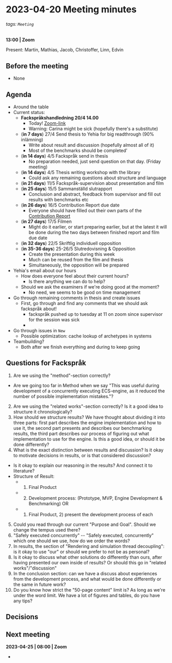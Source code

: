# 2023-04-20 Meeting minutes
###### tags: `Meeting`
**13:00 | Zoom**

Present: Martin, Mathias, Jacob, Christoffer, Linn, Edvin

## Before the meeting
* None

## Agenda
* Around the table
* Current status:
  * **Fackspråkshandledning 20/4 14.00**
    * Today! [Zoom-link](https://chalmers.zoom.us/j/65298504659)
    * Warning: Carina might be sick (hopefully there's a substitute)
  * (**in 7 days**) 27/4 Send thesis to Yehia for big readthrough (90% inlämning)
    * Write about result and discussion (hopefully almost all of it)
    * Most of the benchmarks should be completed'
  * (**in 14 days**) 4/5 Fackspråk send in thesis
    * No preparation needed, just send question on that day. (Friday meeting)
  * (**in 14 days**) 4/5 Thesis writing workshop with the library
    * Could ask any remaining questions about structure and language
  * (**in 21 days**) 11/5 Fackspråk-supervision about presentation and film
  * (**in 25 days**) 15/5 Sammanställd slutrapport
    * Conclusion and abstract, feedback from supervisor and fill out results with benchmarks etc
  * (**in 26 days**) 16/5 Contribution Report due date
    * Everyone should have filled out their own parts of the [Contribution Report](/L4RI0rM1STaejiVBN2n4CA)
  * (**in 27 days**) 17/5 Filmen
    * Might do it earlier, or start preparing earlier, but at the latest it will be done during the two days between finished report and film due date
  * (**in 32 days**) 22/5 Skriftlig individuell opposition
  * (**in 35-36 days**) 25-26/5 Slutredovisning & Opposition
    * Create the presentation during this week
    * Much can be reused from the film and thesis
    * Simultaneously, the opposition will be prepared
* Yehia's email about our hours
  * How does everyone feel about their current hours?
    * Is there anything we can do to help?
  * Should we ask the examiners if we're doing good at the moment?
    * No need, we seems to be good on time management
* Go through remaining comments in thesis and create issues
  * First, go through and find any comments that we should ask fackspråk about!
    * fackspråk pushed up to tuesday at 11 on zoom since supervisor for the session was sick
    * 
* Go through issues in `New`
  * Possible optimization: cache lookup of archetypes in systems
* Teambuilding?
  * Both after we finish everything and during to keep going

## Questions for Fackspråk

1. Are we using the "method"-section correctly?
  * Are we going too far in Method when we say "This was useful during development of a concurrently executing ECS-engine, as it reduced the number of possible implementation mistakes."? 
2. Are we using the "related works"-section correctly? Is it a good idea to structure it chronologically?
3. How should we structure results? We have thought about dividing it into three parts: first part describes the engine implementation and how to use it, the second part presents and describes our benchmarking results, the third part describes our process of figuring out what implementation to use for the engine. Is this a good idea, or should it be done differently?
4. What is the exact distinction between results and discussion? Is it okay to motivate decisions in results, or is that considered discussion?
  * Is it okay to explain our reasoning in the results? And connect it to literature?
  * Structure of Result: 
    * 1) Final Product
    * 2) Development process: (Prototype, MVP, Engine Development & Benchmarking)
    OR 
    * 1) Final Product, 2) present the development process of each 


5. Could you read through our current "Purpose and Goal". Should we change the tempus used there?
6. "Safely executed concurrently" -- "Safely executed, concurrently" which one should we use, how do we order the words?
7. In results, the section of "Rendering and simulation thread decoupling": is it okay to use "our" or should we prefer to not be as personal? 
8. Is it okay to discuss what other solutions do differently than ours, after having presented our own inside of results? Or should this go in "related works"/"discussion"
9. In the conclusion section: can we have a discuss about experiences from the development process, and what would be done differently or the same in future work?
10. Do you know how strict the "50-page content" limit is? As long as we're under the word limit. We have a lot of figures and tables, do you have any tips?


## Decisions


## Next meeting

**2023-04-25 | 08:00 | Zoom**

*